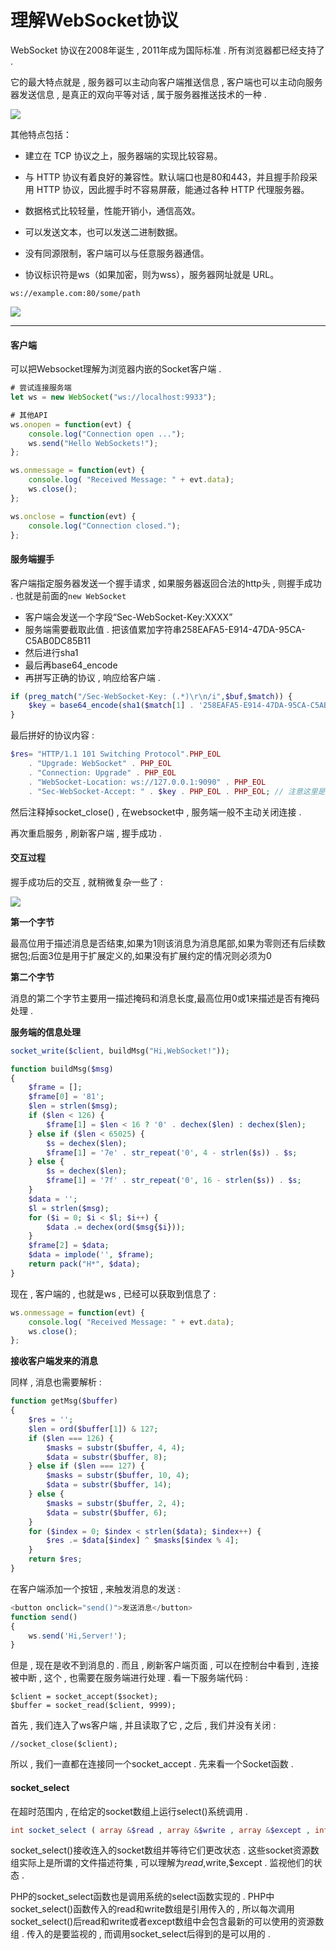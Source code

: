 # 理解WebSocket协议

WebSocket 协议在2008年诞生 , 2011年成为国际标准 . 所有浏览器都已经支持了 .

它的最大特点就是 , 服务器可以主动向客户端推送信息 , 客户端也可以主动向服务器发送信息 , 是真正的双向平等对话 , 属于服务器推送技术的一种 .

![](/assets/websocket.png)

其他特点包括：

* 建立在 TCP 协议之上，服务器端的实现比较容易。

* 与 HTTP 协议有着良好的兼容性。默认端口也是80和443，并且握手阶段采用 HTTP 协议，因此握手时不容易屏蔽，能通过各种 HTTP 代理服务器。

* 数据格式比较轻量，性能开销小，通信高效。

* 可以发送文本，也可以发送二进制数据。

* 没有同源限制，客户端可以与任意服务器通信。

* 协议标识符是ws（如果加密，则为wss），服务器网址就是 URL。

```
ws://example.com:80/some/path
```

![](/assets/wws.png)

---

#### 客户端

可以把Websocket理解为浏览器内嵌的Socket客户端 .

```js
# 尝试连接服务端
let ws = new WebSocket("ws://localhost:9933");

# 其他API
ws.onopen = function(evt) {
    console.log("Connection open ...");
    ws.send("Hello WebSockets!");
};

ws.onmessage = function(evt) {
    console.log( "Received Message: " + evt.data);
    ws.close();
};

ws.onclose = function(evt) {
    console.log("Connection closed.");
};
```

#### 服务端握手

客户端指定服务器发送一个握手请求 , 如果服务器返回合法的http头 , 则握手成功 . 也就是前面的`new WebSocket`

* 客户端会发送一个字段“Sec-WebSocket-Key:XXXX”
* 服务端需要截取此值 . 把该值累加字符串258EAFA5-E914-47DA-95CA-C5AB0DC85B11
* 然后进行sha1
* 最后再base64\_encode
* 再拼写正确的协议 , 响应给客户端 . 

```php
if (preg_match("/Sec-WebSocket-Key: (.*)\r\n/i",$buf,$match)) {
    $key = base64_encode(sha1($match[1] . '258EAFA5-E914-47DA-95CA-C5AB0DC85B11',true));
}
```

最后拼好的协议内容 :

```php
$res= "HTTP/1.1 101 Switching Protocol".PHP_EOL
    . "Upgrade: WebSocket" . PHP_EOL
    . "Connection: Upgrade" . PHP_EOL
    . "WebSocket-Location: ws://127.0.0.1:9090" . PHP_EOL
    . "Sec-WebSocket-Accept: " . $key . PHP_EOL . PHP_EOL; // 注意这里是两个换行
```

然后注释掉socket\_close\(\) , 在websocket中 , 服务端一般不主动关闭连接 .

再次重启服务 , 刷新客户端 , 握手成功 .

#### 交互过程

握手成功后的交互 , 就稍微复杂一些了 :

![](/assets/websockjaohu.png)

**第一个字节**

最高位用于描述消息是否结束,如果为1则该消息为消息尾部,如果为零则还有后续数据包;后面3位是用于扩展定义的,如果没有扩展约定的情况则必须为0

**第二个字节**

消息的第二个字节主要用一描述掩码和消息长度,最高位用0或1来描述是否有掩码处理 .

**服务端的信息处理**

```php
socket_write($client, buildMsg("Hi,WebSocket!"));

function buildMsg($msg)
{
    $frame = [];
    $frame[0] = '81';
    $len = strlen($msg);
    if ($len < 126) {
        $frame[1] = $len < 16 ? '0' . dechex($len) : dechex($len);
    } else if ($len < 65025) {
        $s = dechex($len);
        $frame[1] = '7e' . str_repeat('0', 4 - strlen($s)) . $s;
    } else {
        $s = dechex($len);
        $frame[1] = '7f' . str_repeat('0', 16 - strlen($s)) . $s;
    }
    $data = '';
    $l = strlen($msg);
    for ($i = 0; $i < $l; $i++) {
        $data .= dechex(ord($msg{$i}));
    }
    $frame[2] = $data;
    $data = implode('', $frame);
    return pack("H*", $data);
}
```

现在 , 客户端的 , 也就是ws , 已经可以获取到信息了 :

```js
ws.onmessage = function(evt) {
    console.log( "Received Message: " + evt.data);
    ws.close();
};
```

**接收客户端发来的消息**

同样 , 消息也需要解析 :

```php
function getMsg($buffer)
{
    $res = '';
    $len = ord($buffer[1]) & 127;
    if ($len === 126) {
        $masks = substr($buffer, 4, 4);
        $data = substr($buffer, 8);
    } else if ($len === 127) {
        $masks = substr($buffer, 10, 4);
        $data = substr($buffer, 14);
    } else {
        $masks = substr($buffer, 2, 4);
        $data = substr($buffer, 6);
    }
    for ($index = 0; $index < strlen($data); $index++) {
        $res .= $data[$index] ^ $masks[$index % 4];
    }
    return $res;
}
```

在客户端添加一个按钮 , 来触发消息的发送 :

```js
<button onclick="send()">发送消息</button>
function send()
{
    ws.send('Hi,Server!');
}
```

但是 , 现在是收不到消息的 . 而且 , 刷新客户端页面 , 可以在控制台中看到 , 连接被中断 , 这个 , 也需要在服务端进行处理 . 看一下服务端代码 : 

```
$client = socket_accept($socket);
$buffer = socket_read($client, 9999);
```

 首先 , 我们连入了ws客户端 , 并且读取了它 , 之后 , 我们并没有关闭 : 

```
//socket_close($client);
```

所以 , 我们一直都在连接同一个socket\_accept . 先来看一个Socket函数 . 

#### socket\_select

在超时范围内 , 在给定的socket数组上运行select\(\)系统调用 . 

```php
int socket_select ( array &$read , array &$write , array &$except , int $tv_sec [, int $tv_usec = 0 ] )
```

socket\_select\(\)接收连入的socket数组并等待它们更改状态 . 这些socket资源数组实际上是所谓的文件描述符集 , 可以理解为$read,$write,$except . 监视他们的状态 . 

PHP的socket\_select函数也是调用系统的select函数实现的 . PHP中socket\_select\(\)函数传入的read和write数组是引用传入的 , 所以每次调用socket\_select\(\)后read和write或者except数组中会包含最新的可以使用的资源数组 . 传入的是要监视的 , 而调用socket\_select后得到的是可以用的 . 





